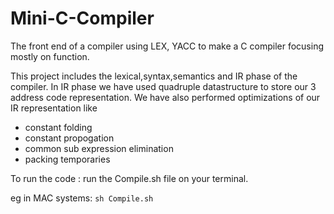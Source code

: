 # Mini-C-Compiler
The front end of a compiler using LEX, YACC to make a C compiler focusing mostly on function.

This project includes the lexical,syntax,semantics and IR phase of the compiler. 
In IR phase we have used quadruple datastructure to store our 3 address code representation.
We have also performed optimizations of our IR representation like 
* constant folding 
* constant propogation
* common sub expression elimination
* packing temporaries

To run the code : run the Compile.sh file on your terminal.

eg in MAC systems: ```sh Compile.sh ```
